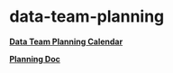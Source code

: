 # data-team-planning

__[Data Team Planning Calendar](https://virginiaequitycenter.github.io/data-team-planning/)__

__[Planning Doc](https://docs.google.com/spreadsheets/d/1qYWZ4Xx7tQS382kgDpj3R9qnBK0c9reKzSvxTWB-yP8/edit#gid=2094035466)__